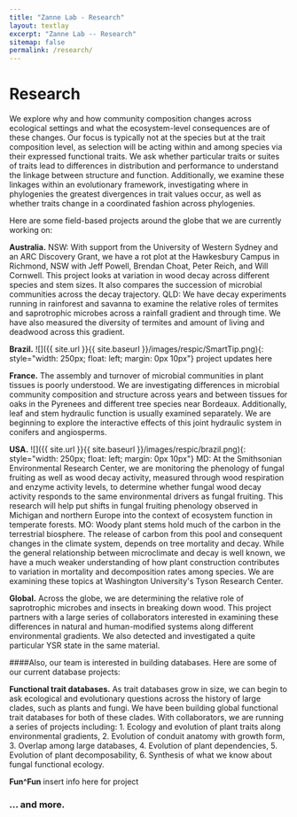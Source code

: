 ```yaml
---
title: "Zanne Lab - Research"
layout: textlay
excerpt: "Zanne Lab -- Research"
sitemap: false
permalink: /research/
---
```


# Research

We explore why and how community composition changes across ecological settings and what the ecosystem-level consequences are of these changes. Our focus is typically not at the species but at the trait composition level, as selection will be acting within and among species via their expressed functional traits. We ask whether particular traits or suites of traits lead to differences in distribution and performance to understand the linkage between structure and function. Additionally, we examine these linkages within an evolutionary framework, investigating where in phylogenies the greatest divergences in trait values occur, as well as whether traits change in a coordinated fashion across phylogenies.

Here are some field-based projects around the globe that we are currently working on:

**Australia.**
NSW: With support from the University of Western Sydney and an ARC Discovery Grant, we have a rot plot at the Hawkesbury Campus in Richmond, NSW with Jeff Powell, Brendan Choat, Peter Reich, and Will Cornwell. This project looks at variation in wood decay across different species and stem sizes. It also compares the succession of microbial communities across the decay trajectory.
QLD: We have decay experiments running in rainforest and savanna to examine the relative roles of termites and saprotrophic microbes across a rainfall gradient and through time. We have also measured the diversity of termites and amount of living and deadwood across this gradient.

**Brazil.**
![]({{ site.url }}{{ site.baseurl }}/images/respic/SmartTip.png){: style="width: 250px; float: left; margin: 0px  10px"}
project updates here 

**France.** 
The assembly and turnover of microbial communities in plant tissues is poorly understood. We are investigating differences in microbial community composition and structure across years and between tissues for oaks in the Pyrenees and different tree species near Bordeaux. Additionally, leaf and stem hydraulic function is usually examined separately. We are beginning to explore the interactive effects of this joint hydraulic system in conifers and angiosperms.

**USA.**
![]({{ site.url }}{{ site.baseurl }}/images/respic/brazil.png){: style="width: 250px; float: left; margin: 0px  10px"}
MD: At the Smithsonian Environmental Research Center, we are monitoring the phenology of fungal fruiting as well as wood decay activity, measured through wood respiration and enzyme activity levels, to determine whether fungal wood decay activity responds to the same environmental drivers as fungal fruiting. This research will help put shifts in fungal fruiting phenology observed in Michigan and northern Europe into the context of ecosystem function in temperate forests.
MO: Woody plant stems hold much of the carbon in the terrestrial biosphere. The release of carbon from this pool and consequent changes in the climate system, depends on tree mortality and decay. While the general relationship between microclimate and decay is well known, we have a much weaker understanding of how plant construction contributes to variation in mortality and decomposition rates among species. We are examining these topics at Washington University's Tyson Research Center.

**Global.** 
Across the globe, we are determining the relative role of saprotrophic microbes and insects in breaking down wood. This project partners with a large series of collaborators interested in examining these differences in natural and human-modified systems along different environmental gradients.
We also detected and investigated a quite particular YSR state in the same material.


####Also, our team is interested in building databases. Here are some of our current database projects:

**Functional trait databases.**
As trait databases grow in size, we can begin to ask ecological and evolutionary questions across the history of large clades, such as plants and fungi. We have been building global functional trait databases for both of these clades. With collaborators, we are running a series of projects including: 1. Ecology and evolution of plant traits along environmental gradients, 2. Evolution of conduit anatomy with growth form, 3. Overlap among large databases, 4. Evolution of plant dependencies, 5. Evolution of plant decomposability, 6. Synthesis of what we know about fungal functional ecology.

**Fun^Fun**
insert info here for project 

### ... and more.
